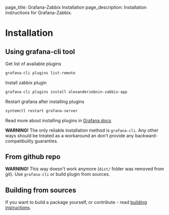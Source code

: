 page_title: Grafana-Zabbix Installation
page_description: Installation instructions for Grafana-Zabbix.

# Installation

## Using grafana-cli tool
Get list of available plugins

```sh
grafana-cli plugins list-remote
```

Install zabbix plugin

```sh
grafana-cli plugins install alexanderzobnin-zabbix-app
```

Restart grafana after installing plugins
```sh
systemctl restart grafana-server
```

Read more about installing plugins in [Grafana docs](http://docs.grafana.org/plugins/installation/)

**WARNING!** The only reliable installation method is `grafana-cli`. Any other ways should be treated as a workaround an don't provide any backward-compatibulity guaranties.

## From github repo
**WARNING!** This way doesn't work anymore (`dist/` folder was removed from git). Use `grafana-cli` or build plugin from sources.

## Building from sources

If you want to build a package yourself, or contribute - read [building instructions](./run_from_master).
